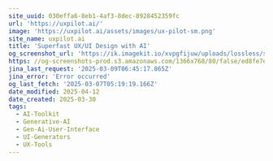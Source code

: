 ```yaml
---
site_uuid: 030effa6-8eb1-4af3-8dec-8928452359fc
url: 'https://uxpilot.ai/'
image: 'https://uxpilot.ai/assets/images/ux-pilot-sm.png'
site_name: uxpilot.ai
title: 'Superfast UX/UI Design with AI'
og_screenshot_url: 'https://ik.imagekit.io/xvpgfijuw/uploads/lossless/screenshots/20250528_UX_Pilot_og_screenshot.jpeg'
https: //og-screenshots-prod.s3.amazonaws.com/1366x768/80/false/ed8fe7e07ce664a17a3bc7141a3c868c6b1f9d76f9e2572a0c8a0da0e4356c8d.jpeg
jina_last_request: '2025-03-09T06:45:17.865Z'
jina_error: 'Error occurred'
og_last_fetch: '2025-03-07T05:19:19.166Z'
date_modified: 2025-04-12
date_created: 2025-03-30
tags:
  - AI-Toolkit
  - Generative-AI
  - Gen-Ai-User-Interface
  - UI-Generators
  - UX-Tools
---
```


